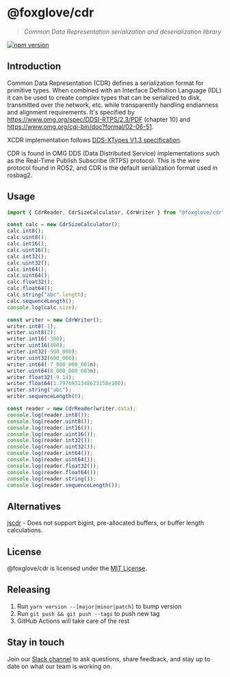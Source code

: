 # @foxglove/cdr

> _Common Data Representation serialization and deserialization library_

[![npm version](https://img.shields.io/npm/v/@foxglove/cdr.svg?style=flat)](https://www.npmjs.com/package/@foxglove/cdr)

## Introduction

Common Data Representation (CDR) defines a serialization format for primitive types. When combined with an Interface Definition Language (IDL) it can be used to create complex types that can be serialized to disk, transmitted over the network, etc. while transparently handling endianness and alignment requirements. It's specified by https://www.omg.org/spec/DDSI-RTPS/2.3/PDF (chapter 10) and https://www.omg.org/cgi-bin/doc?formal/02-06-51.

XCDR implementation follows [DDS-XTypes V1.3 specification](https://www.omg.org/spec/DDS-XTypes/1.3/PDF).

CDR is found in OMG DDS (Data Distributed Service) implementations such as the Real-Time Publish Subscribe (RTPS) protocol. This is the wire protocol found in ROS2, and CDR is the default serialization format used in rosbag2.

## Usage

```Typescript
import { CdrReader, CdrSizeCalculator, CdrWriter } from "@foxglove/cdr";

const calc = new CdrSizeCalculator();
calc.int8();
calc.uint8();
calc.int16();
calc.uint16();
calc.int32();
calc.uint32();
calc.int64();
calc.uint64();
calc.float32();
calc.float64();
calc.string("abc".length);
calc.sequenceLength();
console.log(calc.size);

const writer = new CdrWriter();
writer.int8(-1);
writer.uint8(2);
writer.int16(-300);
writer.uint16(400);
writer.int32(-500_000);
writer.uint32(600_000);
writer.int64(-7_000_000_001n);
writer.uint64(8_000_000_003n);
writer.float32(-9.14);
writer.float64(1.7976931348623158e100);
writer.string("abc");
writer.sequenceLength(0);

const reader = new CdrReader(writer.data);
console.log(reader.int8());
console.log(reader.uint8());
console.log(reader.int16());
console.log(reader.uint16());
console.log(reader.int32());
console.log(reader.uint32());
console.log(reader.int64());
console.log(reader.uint64());
console.log(reader.float32());
console.log(reader.float64());
console.log(reader.string());
console.log(reader.sequenceLength());
```

## Alternatives

[jscdr](https://github.com/atolab/jscdr) - Does not support bigint, pre-allocated buffers, or buffer length calculations.

## License

@foxglove/cdr is licensed under the [MIT License](https://opensource.org/licenses/MIT).

## Releasing

1. Run `yarn version --[major|minor|patch]` to bump version
2. Run `git push && git push --tags` to push new tag
3. GitHub Actions will take care of the rest

## Stay in touch

Join our [Slack channel](https://foxglove.dev/join-slack) to ask questions, share feedback, and stay up to date on what our team is working on.
